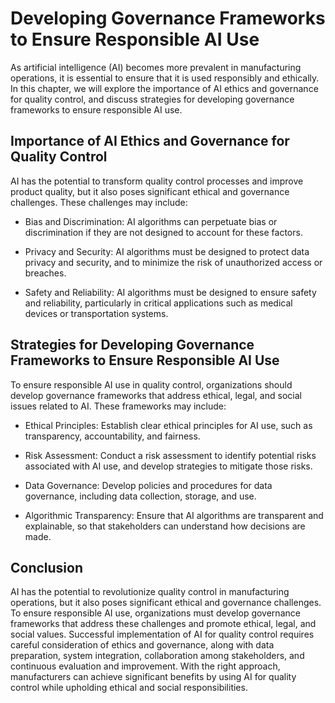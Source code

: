 Developing Governance Frameworks to Ensure Responsible AI Use
======================================================================================================================

As artificial intelligence (AI) becomes more prevalent in manufacturing operations, it is essential to ensure that it is used responsibly and ethically. In this chapter, we will explore the importance of AI ethics and governance for quality control, and discuss strategies for developing governance frameworks to ensure responsible AI use.

Importance of AI Ethics and Governance for Quality Control
----------------------------------------------------------

AI has the potential to transform quality control processes and improve product quality, but it also poses significant ethical and governance challenges. These challenges may include:

* Bias and Discrimination: AI algorithms can perpetuate bias or discrimination if they are not designed to account for these factors.

* Privacy and Security: AI algorithms must be designed to protect data privacy and security, and to minimize the risk of unauthorized access or breaches.

* Safety and Reliability: AI algorithms must be designed to ensure safety and reliability, particularly in critical applications such as medical devices or transportation systems.

Strategies for Developing Governance Frameworks to Ensure Responsible AI Use
----------------------------------------------------------------------------

To ensure responsible AI use in quality control, organizations should develop governance frameworks that address ethical, legal, and social issues related to AI. These frameworks may include:

* Ethical Principles: Establish clear ethical principles for AI use, such as transparency, accountability, and fairness.

* Risk Assessment: Conduct a risk assessment to identify potential risks associated with AI use, and develop strategies to mitigate those risks.

* Data Governance: Develop policies and procedures for data governance, including data collection, storage, and use.

* Algorithmic Transparency: Ensure that AI algorithms are transparent and explainable, so that stakeholders can understand how decisions are made.

Conclusion
----------

AI has the potential to revolutionize quality control in manufacturing operations, but it also poses significant ethical and governance challenges. To ensure responsible AI use, organizations must develop governance frameworks that address these challenges and promote ethical, legal, and social values. Successful implementation of AI for quality control requires careful consideration of ethics and governance, along with data preparation, system integration, collaboration among stakeholders, and continuous evaluation and improvement. With the right approach, manufacturers can achieve significant benefits by using AI for quality control while upholding ethical and social responsibilities.
